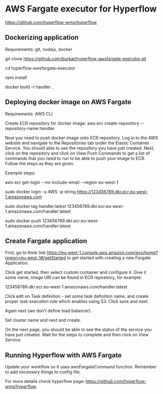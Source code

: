 # AWS Fargate executor for Hyperflow

https://github.com/hyperflow-wms/hyperflow

## Dockerizing application
Requirements: git, nodejs, docker

git clone https://github.com/burkat/hyperflow-awsfargate-executor.git

cd hyperflow-awsfargate-executor

npm install

docker build -t handler .

## Deploying docker image on AWS Fargate
Requirements: AWS CLI

Create ECR repository for docker image:
aws ecr create-repository --repository-name handler

Now you need to push docker image onto ECR repository. Log in to the AWS website and navigate to the Repositories tab under the Elastic Container Service. You should able to see the repository you have just created. Next, click on the repository and click on View Push Commands to get a list of commands that you need to run to be able to push your image to ECR. Follow the steps as they are given.

Example steps:

aws ecr get-login --no-include-email --region eu-west-1

sudo docker login -u AWS -p string https://123456789.dkr.ecr.eu-west-1.amazonaws.com
  
sudo docker tag handler:latest 123456789.dkr.ecr.eu-west-1.amazonaws.com/handler:latest

sudo docker push 123456789.dkr.ecr.eu-west-1.amazonaws.com/handler:latest

## Create Fargate application
First, go to think link https://eu-west-1.console.aws.amazon.com/ecs/home?region=eu-west-1#/getStarted to get started with creating a new Fargate Application.

Click get started, then select custom container and configure it. Give it some name, image URI can be found in ECR repository, for example:

123456789.dkr.ecr.eu-west-1.amazonaws.com/handler:latest

Click edit on Task definition - set some task definition name, and create proper task execution role which enables using S3. Click save and next.

Again next (we don't define load balancer).

Set cluster name and next and create. 

On the next page, you should be able to see the status of the service you have just created. Wait for the steps to complete and then click on View Service. 

## Running Hyperflow with AWS Fargate
Update your workflow so it uses awsFargateCommand function. 
Remember to add necessary things to config file.

For more details check hyperflow page: https://github.com/hyperflow-wms/hyperflow. 
